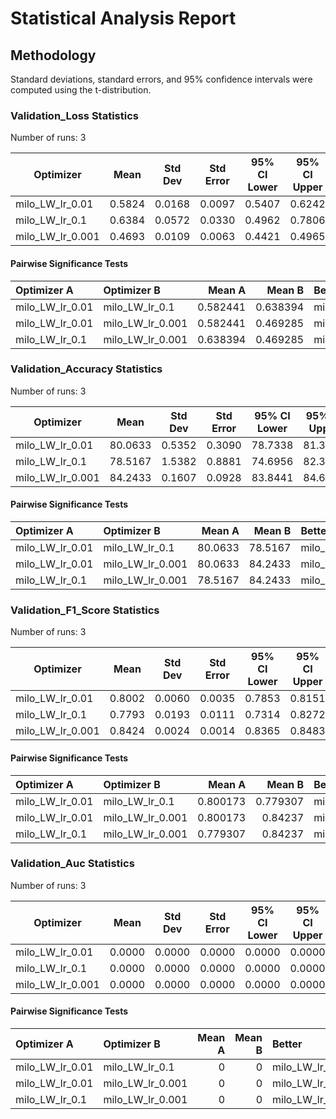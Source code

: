 # Statistical Analysis Report

## Methodology

Standard deviations, standard errors, and 95% confidence intervals were computed using the t-distribution.

### Validation_Loss Statistics

Number of runs: 3

| Optimizer | Mean | Std Dev | Std Error | 95% CI Lower | 95% CI Upper |
|-----------|------|---------|-----------|--------------|--------------|
| milo_LW_lr_0.01 | 0.5824 | 0.0168 | 0.0097 | 0.5407 | 0.6242 |
| milo_LW_lr_0.1 | 0.6384 | 0.0572 | 0.0330 | 0.4962 | 0.7806 |
| milo_LW_lr_0.001 | 0.4693 | 0.0109 | 0.0063 | 0.4421 | 0.4965 |

#### Pairwise Significance Tests

| Optimizer A    | Optimizer B     |   Mean A |   Mean B | Better          |    p-value | Significant   | Metric                |
|:---------------|:----------------|---------:|---------:|:----------------|-----------:|:--------------|:----------------------|
| milo_LW_lr_0.01 | milo_LW_lr_0.1   | 0.582441 | 0.638394 | milo_LW_lr_0.01  | 0.227426   |               | final_validation_loss |
| milo_LW_lr_0.01 | milo_LW_lr_0.001 | 0.582441 | 0.469285 | milo_LW_lr_0.001 | 0.00125672 | **            | final_validation_loss |
| milo_LW_lr_0.1  | milo_LW_lr_0.001 | 0.638394 | 0.469285 | milo_LW_lr_0.001 | 0.0322918  | *             | final_validation_loss |

### Validation_Accuracy Statistics

Number of runs: 3

| Optimizer | Mean | Std Dev | Std Error | 95% CI Lower | 95% CI Upper |
|-----------|------|---------|-----------|--------------|--------------|
| milo_LW_lr_0.01 | 80.0633 | 0.5352 | 0.3090 | 78.7338 | 81.3928 |
| milo_LW_lr_0.1 | 78.5167 | 1.5382 | 0.8881 | 74.6956 | 82.3377 |
| milo_LW_lr_0.001 | 84.2433 | 0.1607 | 0.0928 | 83.8441 | 84.6426 |

#### Pairwise Significance Tests

| Optimizer A    | Optimizer B     |   Mean A |   Mean B | Better          |    p-value | Significant   | Metric                    |
|:---------------|:----------------|---------:|---------:|:----------------|-----------:|:--------------|:--------------------------|
| milo_LW_lr_0.01 | milo_LW_lr_0.1   |  80.0633 |  78.5167 | milo_LW_lr_0.01  | 0.217294   |               | final_validation_accuracy |
| milo_LW_lr_0.01 | milo_LW_lr_0.001 |  80.0633 |  84.2433 | milo_LW_lr_0.001 | 0.00302987 | **            | final_validation_accuracy |
| milo_LW_lr_0.1  | milo_LW_lr_0.001 |  78.5167 |  84.2433 | milo_LW_lr_0.001 | 0.0222261  | *             | final_validation_accuracy |

### Validation_F1_Score Statistics

Number of runs: 3

| Optimizer | Mean | Std Dev | Std Error | 95% CI Lower | 95% CI Upper |
|-----------|------|---------|-----------|--------------|--------------|
| milo_LW_lr_0.01 | 0.8002 | 0.0060 | 0.0035 | 0.7853 | 0.8151 |
| milo_LW_lr_0.1 | 0.7793 | 0.0193 | 0.0111 | 0.7314 | 0.8272 |
| milo_LW_lr_0.001 | 0.8424 | 0.0024 | 0.0014 | 0.8365 | 0.8483 |

#### Pairwise Significance Tests

| Optimizer A    | Optimizer B     |   Mean A |   Mean B | Better          |    p-value | Significant   | Metric                    |
|:---------------|:----------------|---------:|---------:|:----------------|-----------:|:--------------|:--------------------------|
| milo_LW_lr_0.01 | milo_LW_lr_0.1   | 0.800173 | 0.779307 | milo_LW_lr_0.01  | 0.194895   |               | final_validation_f1_score |
| milo_LW_lr_0.01 | milo_LW_lr_0.001 | 0.800173 | 0.84237  | milo_LW_lr_0.001 | 0.00273303 | **            | final_validation_f1_score |
| milo_LW_lr_0.1  | milo_LW_lr_0.001 | 0.779307 | 0.84237  | milo_LW_lr_0.001 | 0.0282782  | *             | final_validation_f1_score |

### Validation_Auc Statistics

Number of runs: 3

| Optimizer | Mean | Std Dev | Std Error | 95% CI Lower | 95% CI Upper |
|-----------|------|---------|-----------|--------------|--------------|
| milo_LW_lr_0.01 | 0.0000 | 0.0000 | 0.0000 | 0.0000 | 0.0000 |
| milo_LW_lr_0.1 | 0.0000 | 0.0000 | 0.0000 | 0.0000 | 0.0000 |
| milo_LW_lr_0.001 | 0.0000 | 0.0000 | 0.0000 | 0.0000 | 0.0000 |

#### Pairwise Significance Tests

| Optimizer A    | Optimizer B     |   Mean A |   Mean B | Better          |   p-value | Significant   | Metric               |
|:---------------|:----------------|---------:|---------:|:----------------|----------:|:--------------|:---------------------|
| milo_LW_lr_0.01 | milo_LW_lr_0.1   |        0 |        0 | milo_LW_lr_0.1   |       nan |               | final_validation_auc |
| milo_LW_lr_0.01 | milo_LW_lr_0.001 |        0 |        0 | milo_LW_lr_0.001 |       nan |               | final_validation_auc |
| milo_LW_lr_0.1  | milo_LW_lr_0.001 |        0 |        0 | milo_LW_lr_0.001 |       nan |               | final_validation_auc |

